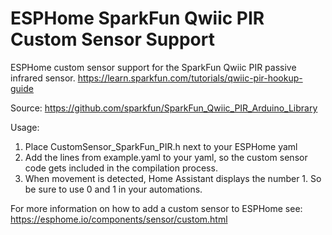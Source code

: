 # ESPHome SparkFun Qwiic PIR Custom Sensor Support
ESPHome custom sensor support for the SparkFun Qwiic PIR passive infrared sensor.
https://learn.sparkfun.com/tutorials/qwiic-pir-hookup-guide

Source: https://github.com/sparkfun/SparkFun_Qwiic_PIR_Arduino_Library

Usage:
1. Place CustomSensor_SparkFun_PIR.h next to your ESPHome yaml
2. Add the lines from example.yaml to your yaml, so the custom sensor code gets included in the compilation process.
3. When movement is detected, Home Assistant displays the number 1. So be sure to use 0 and 1 in your automations.

For more information on how to add a custom sensor to ESPHome see:
https://esphome.io/components/sensor/custom.html
